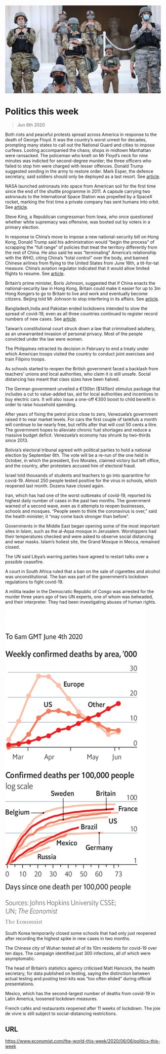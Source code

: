![](./images/20200606_WWP001.jpg)

# Politics this week

> Jun 6th 2020

Both riots and peaceful protests spread across America in response to the death of George Floyd. It was the country’s worst unrest for decades, prompting many states to call out the National Guard and cities to impose curfews. Looting accompanied the chaos; shops in midtown Manhattan were ransacked. The policeman who knelt on Mr Floyd’s neck for nine minutes was indicted for second-degree murder; the three officers who failed to stop him were charged with lesser offences. Donald Trump suggested sending in the army to restore order. Mark Esper, the defence secretary, said soldiers should only be deployed as a last resort. See [article](https://www.economist.com//leaders/2020/06/04/police-violence-race-and-protest-in-america).

NASA launched astronauts into space from American soil for the first time since the end of the shuttle programme in 2011. A capsule carrying two astronauts to the International Space Station was propelled by a SpaceX rocket, marking the first time a private company has sent humans into orbit. See [article](https://www.economist.com//leaders/2020/06/04/spacex-is-making-human-space-travel-a-routine-form-of-commerce).

Steve King, a Republican congressman from Iowa, who once questioned whether white supremacy was offensive, was booted out by voters in a primary election.

In response to China’s move to impose a new national-security bill on Hong Kong, Donald Trump said his administration would “begin the process” of scrapping the “full range” of policies that treat the territory differently from the rest of China. He also said he was “terminating” America’s relationship with the WHO, citing China’s “total control” over the body, and banned Chinese airlines from flying to the United States from June 16th, a tit-for-tat measure. China’s aviation regulator indicated that it would allow limited flights to resume. See [article](https://www.economist.com//leaders/2020/06/06/can-hong-kong-remain-a-conduit-between-china-and-the-world).

Britain’s prime minister, Boris Johnson, suggested that if China enacts the national-security law in Hong Kong, Britain could make it easier for up to 3m Hong Kongers to go to Britain to live and work and eventually become citizens. Beijing told Mr Johnson to stop interfering in its affairs. See [article](https://www.economist.com//britain/2020/06/06/britain-opens-its-doors-to-hong-kongers).

Bangladesh,India and Pakistan ended lockdowns intended to slow the spread of covid-19, even as all three countries continued to register record numbers of new cases. See [article](https://www.economist.com//asia/2020/06/06/covid-19-infections-are-rising-fast-in-bangladesh-india-and-pakistan). 

Taiwan’s constitutional court struck down a law that criminalised adultery, as an unwarranted invasion of personal privacy. Most of the people convicted under the law were women.

The Philippines retracted its decision in February to end a treaty under which American troops visited the country to conduct joint exercises and train Filipino troops.

As schools started to reopen the British government faced a backlash from teachers’ unions and local authorities, who claim it is still unsafe. Social distancing has meant that class sizes have been halved.

The German government unveiled a €130bn ($145bn) stimulus package that includes a cut to value-added tax, aid for local authorities and incentives to buy electric cars. It will also issue a one-off €300 boost to child benefit in order to raise household spending.

After years of fixing the petrol price close to zero, Venezuela’s government raised it to near market levels. For cars the first couple of tankfuls a month will continue to be nearly free, but refills after that will cost 50 cents a litre. The government hopes to alleviate chronic fuel shortages and reduce a massive budget deficit. Venezuela’s economy has shrunk by two-thirds since 2013.

Bolivia’s electoral tribunal agreed with political parties to hold a national election by September 6th. The vote will be a re-run of the one held in October, in which the president, Evo Morales, claimed victory but left office, and the country, after protesters accused him of electoral fraud.

Israel told thousands of students and teachers to go into quarantine for covid-19. Almost 250 people tested positive for the virus in schools, which reopened last month. Dozens have closed again.

Iran, which has had one of the worst outbreaks of covid-19, reported its highest daily number of cases in the past two months. The government warned of a second wave, even as it attempts to reopen businesses, schools and mosques. “People seem to think the coronavirus is over,” said the health minister; it “may come back stronger than before”.

Governments in the Middle East began opening some of the most important sites in Islam, such as the al-Aqsa mosque in Jerusalem. Worshippers had their temperatures checked and were asked to observe social distancing and wear masks. Islam’s holiest site, the Grand Mosque in Mecca, remained closed.

The UN said Libya’s warring parties have agreed to restart talks over a possible ceasefire.

A court in South Africa ruled that a ban on the sale of cigarettes and alcohol was unconstitutional. The ban was part of the government’s lockdown regulations to fight covid-19.

A militia leader in the Democratic Republic of Congo was arrested for the murder three years ago of two UN experts, one of whom was beheaded, and their interpreter. They had been investigating abuses of human rights.



![](./images/20200606_WWC013.png)

South Korea temporarily closed some schools that had only just reopened after recording the highest spike in new cases in two months.

The Chinese city of Wuhan tested all of its 10m residents for covid-19 over ten days. The campaign identified just 300 infections, all of which were asymptomatic.

The head of Britain’s statistics agency criticised Matt Hancock, the health secretary, for data published on testing, saying the distinction between actual testing and posting test-kits was “too often elided” during official presentations. 

Mexico, which has the second-largest number of deaths from covid-19 in Latin America, loosened lockdown measures.

French cafés and restaurants reopened after 11 weeks of lockdown. The joie de vivre is still subject to social-distancing restrictions.

## URL

https://www.economist.com/the-world-this-week/2020/06/06/politics-this-week

